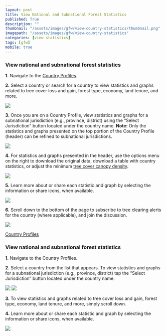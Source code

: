 ```yaml
---
layout: post
title: View National and Subnational Forest Statistics
published: True
description: ""
thumbnail: "/assets/images/gfw/view-country-statistics/thumbnail.png"
imagepath: "/assets/images/gfw/view-country-statistics"
categories: [view statistics]
tags: [gfw]
mobile: true
---
```



<div id='desktopContent' class='content'>
  <h3>View national and subnational forest statistics</h3>
  <p><strong>1.</strong> Navigate to the <a href='/countries' target='_blank'>Country Profiles</a>.</p>
  <p><strong>2.</strong> Select a country or search for a country to view statistics and graphs related to tree cover loss and gain, forest type, economy, land tenure, and more.</p>
  <p><img src="{{site.baseurl}}{{page.imagepath}}/desktop/desktop1.png"/></p>
  <p><strong>3.</strong> Once you are on a Country Profile, view statistics and graphs for a subnational jurisdiction (e.g., province, district) using the “Select Jurisdiction” button located under the country name. <strong>Note:</strong> Only the statistics and graphs presented on the top portion of the Country Profile (header) can be refined to subnational jurisdictions.</p>
  <p><img src="{{site.baseurl}}{{page.imagepath}}/desktop/desktop2.png"/></p>
  <p><strong>4.</strong> For statistics and graphs presented in the header, use the options menu on the right to download the original data, download a table with country statistics, or adjust the minimum <a href='/howto/faqs?t=what-is-tree-cover-canopy-density-and-what-layers-allow-me-to-adjust-it'>tree cover canopy density</a>.</p>
  <p><img src="{{site.baseurl}}{{page.imagepath}}/desktop/desktop3.png"/></p>
  <p><strong>5.</strong> Learn more about or share each statistic and graph by selecting the information or share icons, when available.</p>
  <p><img src="{{site.baseurl}}{{page.imagepath}}/desktop/desktop4.png"/></p>
  <p><strong>6.</strong> Scroll down to the bottom of the page to subscribe to tree clearing alerts for the country (where applicable), and join the discussion.</p>
  <p><img src="{{site.baseurl}}{{page.imagepath}}/desktop/desktop5.png"/></p>
  <p><a class='btn green medium' href='/countries' target='_blank'>Country Profiles</a></p>
</div>

<div id='mobileContent' class='content'>
  <h3>View national and subnational forest statistics</h3>
  <p><strong>1.</strong> Navigate to the Country Profiles</a>.
  <p><strong>2.</strong> Select a country from the list that appears. To view statistics and graphs for a subnational jurisdiction (e.g., province, district) tap the “Select Jurisdiction” button located under the country name.</p>
  <div class="image-grid-mobile">
    <img src="{{site.baseurl}}{{page.imagepath}}/mobile/mobile1.png"/>
    <img src="{{site.baseurl}}{{page.imagepath}}/mobile/mobile2.png"/>
  </div>
  <p><strong>3.</strong> To view statistics and graphs related to tree cover loss and gain, forest type, economy, land tenure, and more, simply scroll down.</p>
  <p><strong>4.</strong> Learn more about or share each statistic and graph by selecting the information or share icons, when available.</p>
  <p><img src="{{site.baseurl}}{{page.imagepath}}/mobile/mobile3.png"/></p>
</div>
